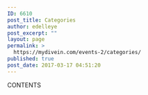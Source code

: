 ```yaml
---
ID: 6610
post_title: Categories
author: edelleye
post_excerpt: ""
layout: page
permalink: >
  https://mydivein.com/events-2/categories/
published: true
post_date: 2017-03-17 04:51:20
---
```

CONTENTS